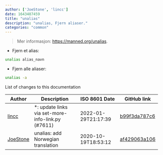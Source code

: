 ```yaml
---
author: ['JoeStone', 'lincc']
date: 1643487459
title: "unalias"
description: "unalias, Fjern aliaser."
categories: "common"
---
```

> Mer informasjon: <https://manned.org/unalias>.

- Fjern et alias:

```bash
unalias alias_navn
```

- Fjern alle aliaser:

```bash
unalias -a
```
List of changes to this documentation


Author | Description | ISO 8601 Date | GitHub link
------|-----|-----|-----
[lincc](mailto:46962923+blueskyson@users.noreply.github.com) | *: update links via set-more-info-link.py (#7611) | 2022-01-29T21:17:39 | [b99f3da787c6](https://github.com/tldr-pages/tldr/commit/b99f3da787c6f43a545b9cb5ebd8265b1367fbc4)
[JoeStone](mailto:captainjoestone@gmail.com) | unalias: add Norwegian translation | 2020-10-19T18:53:12 | [af429063a106](https://github.com/tldr-pages/tldr/commit/af429063a1064c04015b0647ad9e0eb9fb440825)

